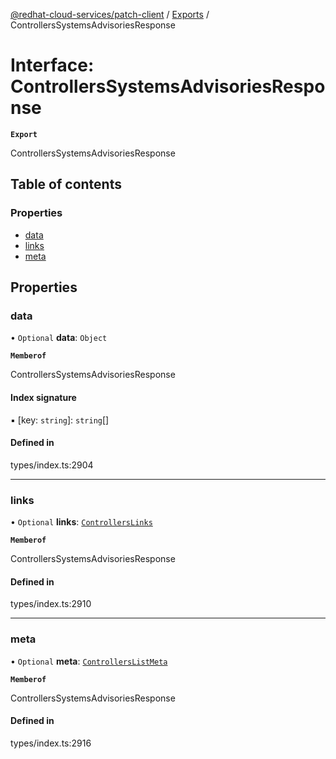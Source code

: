[@redhat-cloud-services/patch-client](../README.md) / [Exports](../modules.md) / ControllersSystemsAdvisoriesResponse

# Interface: ControllersSystemsAdvisoriesResponse

**`Export`**

ControllersSystemsAdvisoriesResponse

## Table of contents

### Properties

- [data](ControllersSystemsAdvisoriesResponse.md#data)
- [links](ControllersSystemsAdvisoriesResponse.md#links)
- [meta](ControllersSystemsAdvisoriesResponse.md#meta)

## Properties

### data

• `Optional` **data**: `Object`

**`Memberof`**

ControllersSystemsAdvisoriesResponse

#### Index signature

▪ [key: `string`]: `string`[]

#### Defined in

types/index.ts:2904

___

### links

• `Optional` **links**: [`ControllersLinks`](ControllersLinks.md)

**`Memberof`**

ControllersSystemsAdvisoriesResponse

#### Defined in

types/index.ts:2910

___

### meta

• `Optional` **meta**: [`ControllersListMeta`](ControllersListMeta.md)

**`Memberof`**

ControllersSystemsAdvisoriesResponse

#### Defined in

types/index.ts:2916
